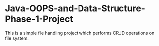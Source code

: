 # Java-OOPS-and-Data-Structure-Phase-1-Project
This is a simple file handling project which performs CRUD operations on file system.
